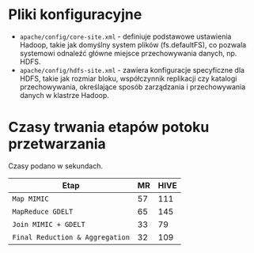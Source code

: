 # Pliki konfiguracyjne
- `apache/config/core-site.xml` - definiuje podstawowe ustawienia Hadoop, takie jak domyślny system plików (fs.defaultFS), co pozwala systemowi odnaleźć główne miejsce przechowywania danych, np. HDFS.
- `apache/config/hdfs-site.xml` - zawiera konfiguracje specyficzne dla HDFS, takie jak rozmiar bloku, współczynnik replikacji czy katalogi przechowywania, określające sposób zarządzania i przechowywania danych w klastrze Hadoop.

# Czasy trwania etapów potoku przetwarzania
Czasy podano w sekundach.

|Etap|MR|HIVE|
|----|-------|---|
|`Map MIMIC`|57|111|
|`MapReduce GDELT`|65|145|
|`Join MIMIC + GDELT`|33|79|
|`Final Reduction & Aggregation`|32|109|